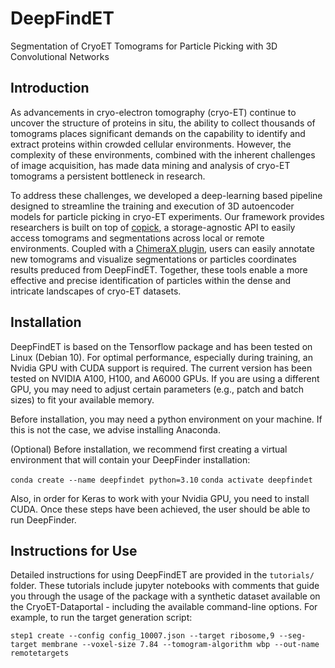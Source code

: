 # DeepFindET
Segmentation of CryoET Tomograms for Particle Picking with 3D Convolutional Networks 

## Introduction

As advancements in cryo-electron tomography (cryo-ET) continue to uncover the structure of proteins in situ, the ability to collect thousands of tomograms places significant demands on the capability to identify and extract proteins within crowded cellular environments. However, the complexity of these environments, combined with the inherent challenges of image acquisition, has made data mining and analysis of cryo-ET tomograms a persistent bottleneck in research.

To address these challenges, we developed a deep-learning based pipeline designed to streamline the training and execution of 3D autoencoder models for particle picking in cryo-ET experiments. Our framework provides researchers is built on top of [copick](https://github.com/copick/copick), a storage-agnostic API to easily access tomograms and segmentations across local or remote environments. Coupled with a [ChimeraX plugin](https://github.com/copick/chimerax-copick), users can easily annotate new tomograms and visualize segmentations or particles coordinates results preduced from DeepFindET. Together, these tools enable a more effective and precise identification of particles within the dense and intricate landscapes of cryo-ET datasets.

## Installation

DeepFindET is based on the Tensorflow package and has been tested on Linux (Debian 10). For optimal performance, especially during training, an Nvidia GPU with CUDA support is required. The current version has been tested on NVIDIA A100, H100, and A6000 GPUs. If you are using a different GPU, you may need to adjust certain parameters (e.g., patch and batch sizes) to fit your available memory.

Before installation, you may need a python environment on your machine. If this is not the case, we advise installing Anaconda.

(Optional) Before installation, we recommend first creating a virtual environment that will contain your DeepFinder installation:

`conda create --name deepfindet python=3.10`
`conda activate deepfindet`

Also, in order for Keras to work with your Nvidia GPU, you need to install CUDA. Once these steps have been achieved, the user should be able to run DeepFinder.

## Instructions for Use 

Detailed instructions for using DeepFindET are provided in the `tutorials/` folder. These tutorials include jupyter notebooks with comments that guide you through the usage of the package with a synthetic dataset available on the CryoET-Dataportal - including the available command-line options. For example, to run the target generation script:

`step1 create --config config_10007.json --target ribosome,9 --seg-target membrane --voxel-size 7.84 --tomogram-algorithm wbp --out-name remotetargets`
